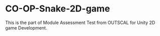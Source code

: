 # CO-OP-Snake-2D-game
This is the part of Module Assessment Test from OUTSCAL for Unity 2D game Development.
